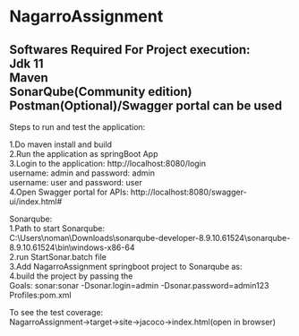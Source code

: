 # NagarroAssignment
Softwares Required For Project execution:  
Jdk 11  
Maven  
SonarQube(Community edition)  
Postman(Optional)/Swagger portal can be used  
----------------------------------------------------
Steps to run and test the application:  
  
1.Do maven install and build  
2.Run the application as springBoot App  
3.Login to the application: http://localhost:8080/login  
username: admin and password: admin  
username: user and password: user  
4.Open Swagger portal for APIs: http://localhost:8080/swagger-ui/index.html#  

  
Sonarqube:  
1.Path to start Sonarqube:  
C:\Users\noman\Downloads\sonarqube-developer-8.9.10.61524\sonarqube-8.9.10.61524\bin\windows-x86-64  
2.run StartSonar.batch file  
3.Add NagarroAssignment springboot project to Sonarqube as:  
4.build the project by passing the  
    Goals: sonar:sonar -Dsonar.login=admin -Dsonar.password=admin123  
    Profiles:pom.xml  
  
  
To see the test coverage:  
NagarroAssignment->target->site->jacoco->index.html(open in browser)  
